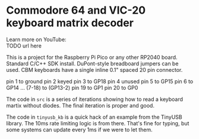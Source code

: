 # Commodore 64 and VIC-20 keyboard matrix decoder

Learn more on YouTube:<br>
TODO url here

This is a project for the Raspberry Pi Pico or any other RP2040 board.
Standard C/C++ SDK install. DuPont-style breadboard jumpers can be used.
CBM keyboards have a single inline 0.1" spaced 20 pin connector.

pin 1 to ground
pin 2 keyed
pin 3 to GP18
pin 4 unused
pin 5 to GP15
pin 6 to GP14
... (7-18) to (GP13-2)
pin 19 to GP1
pin 20 to GP0

The code in `src` is a series of iterations showing how to read a
keyboard martix without diodes. The final iteration is proper and good.

The code in `tinyusb_kb` is a quick hack of an example from the TinyUSB
library. The 10ms rate limiting logic is from there. That's fine for
typing, but some systems can update every 1ms if we were to let them.
